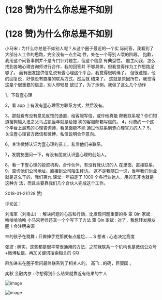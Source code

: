 # (128 赞)为什么你总是不如别

# (128 赞)为什么你总是不如别

小马宋 : 为什么你总是不如别人呢？从这个圈子最近的一个实 际问答，我看到了大部分人工作的思路，完全没有一点主动 性，处在一个等别人喂的阶段。 抱歉，我用这个问答事例并不是专门针对题主，但这个信息 有典型性。 题主问我，怎么找到各地心理咨询师进行合作，我的回答并 不够具体，但我觉得作为工作思路足够了。 而有圈友提供信息说有壹心理这个平台，我觉得很明确了， 但很遗憾，他的回复说，好像没有直接的联系方式，然后就 结束了。 这就是原因所在，我觉得这是个很重要的信息，别人却轻易 放过了，为了示例，我做了这么几个动作

1，下载壹心理

2，看 app 上有没有壹心理官方联系方式，然后没有。

3，那就看有没有意见反馈的通道，给客服写信，或许他真能 帮我联系呢？你们知道搜狗输入法之父马占凯当年就是给搜 狗的客服邮箱写信的。 4，付费约一个这个平台上最热的心理咨询师，看见面能不能 通过他联系到壹心理官方的人？ 5，关注壹心理官方微信和微博，私信说明合作意向。

6，关注微博认证为壹心理的员工，私信他们来联系。

7，发朋友圈问一下，有没有朋友认识壹心理的创始人。

8，看一下壹心理的投资机构，合作伙伴，有没有我认识的人 在里面，直接联系。 9，查询他们公司地址，直接到公司陌生拜访。 这不是我随口一说，当年我们创业就是这么干的，我们第九 课堂一年搞定了 1000 个各行业达人，用的无非也就是这种方 法，而且主要靠我们几个合伙人完成这个工作。

2018-01-21(128 赞)

评论区：

刘海军（刘南山） : 解决问题的心态和行动，比发现问题重要的多 覃 Qín 家斌 : 哈哈哈哈哈 小马宋老师还真一个个写下了方法 覃 Qín 家斌 : 对了，我想转发朋友圈！会注明来源

神的孩子在跳舞 : 只做伸手党那就有点尴尬…… S 想者 : 心态决定高度

张波 : 确实，这些都是很平常很通用的方法，之前我联系一个机构也是微信公众号+微博私信，再加关键词搜索相关的 QQ

群加进去在圈子里问最终联系到了相关人的。 高飞 : 的确，巨婴国 。

奕秋 金融内参 : 你想得到什么结果就靠近有结果的牛人

![image](img/Image_003.png)

![image](img/Image_004.png)